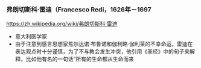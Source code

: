 ### 弗朗切斯科·雷迪（Francesco Redi，1626年－1697
https://zh.wikipedia.org/wiki/弗朗切斯科·雷迪
- 意大利医学家
- 由于注意到感言思想家焦尔达诺·布鲁诺和伽利略·伽利莱的不幸命运，雷迪在表达观点时十分谨慎，为了不与教会发生冲突，他引用《圣经》中的句子来解释，比如他有名的一句话“所有的生命都从生命而来
